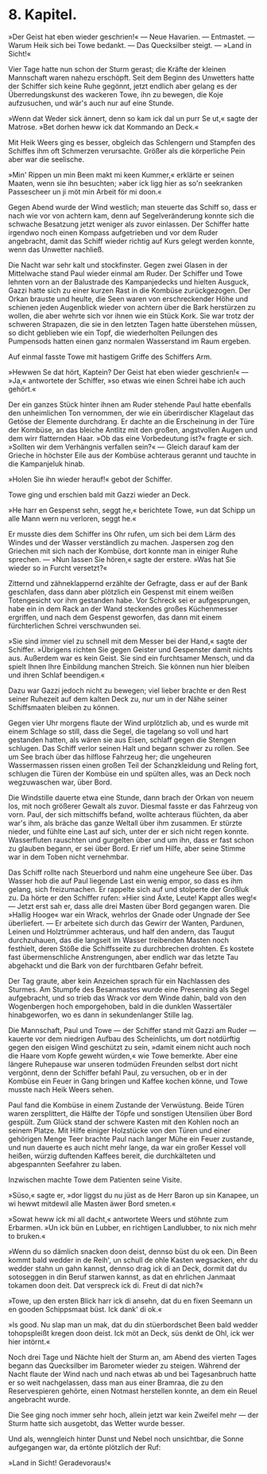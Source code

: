<h1>8. Kapitel.</h1>

<div class="subtitle">»Der Geist hat eben wieder geschrien!« &mdash; Neue Havarien. &mdash; Entmastet. &mdash;
Warum Heik sich bei Towe bedankt. &mdash; Das Quecksilber steigt. &mdash;
»Land in Sicht!«</div>

Vier Tage hatte nun schon der Sturm gerast; die Kräfte der kleinen
Mannschaft waren nahezu erschöpft. Seit dem Beginn des Unwetters
hatte der Schiffer sich keine Ruhe gegönnt, jetzt endlich aber gelang es 
der Überredungskunst des wackeren Towe, ihn zu bewegen, die Koje aufzusuchen,
und wär's auch nur auf eine Stunde.

»Wenn dat Weder sick ännert, denn so kam ick dal un purr Se ut,«
sagte der Matrose. »Bet dorhen heww ick dat Kommando an Deck.«

Mit Heik Weers ging es besser, obgleich das Schlengern und Stampfen
des Schiffes ihm oft Schmerzen verursachte. Größer als die körperliche
Pein aber war die seelische.

»Min' Rippen un min Been makt mi keen Kummer,« erklärte er
seinen Maaten, wenn sie ihn besuchten; »aber ick ligg hier as so'n seekranken
Passescheer un ji möt min Arbeit för mi doon.«

Gegen Abend wurde der Wind westlich; man steuerte das Schiff so,
dass er nach wie vor von achtern kam, denn auf Segelveränderung
konnte sich die schwache Besatzung jetzt weniger als zuvor einlassen. Der
Schiffer hatte irgendwo noch einen Kompass aufgetrieben und vor dem
Ruder angebracht, damit das Schiff wieder richtig auf Kurs gelegt werden
konnte, wenn das Unwetter nachließ.

Die Nacht war sehr kalt und stockfinster. Gegen zwei Glasen in
der Mittelwache stand Paul wieder einmal am Ruder. Der Schiffer und
Towe lehnten vorn an der Balustrade des Kampanjedecks und hielten
Ausguck, Gazzi hatte sich zu einer kurzen Rast in die Kombüse zurückgezogen.
Der Orkan brauste und heulte, die Seen waren von erschreckender
Höhe und schienen jeden Augenblick wieder von achtern über die Bark
herstürzen zu wollen, die aber wehrte sich vor ihnen wie ein Stück Kork.
Sie war trotz der schweren Strapazen, die sie in den letzten Tagen hatte
überstehen müssen, so dicht geblieben wie ein Topf, die wiederholten
Peilungen des Pumpensods hatten einen ganz normalen Wasserstand im
Raum ergeben.

Auf einmal fasste Towe mit hastigem Griffe des Schiffers Arm.

»Hewwen Se dat hört, Kaptein? Der Geist hat eben wieder geschrien!«
&mdash; »Ja,« antwortete der Schiffer, »so etwas wie einen Schrei
habe ich auch gehört.«

Der ein ganzes Stück hinter ihnen am Ruder stehende Paul hatte
ebenfalls den unheimlichen Ton vernommen, der wie ein überirdischer
Klagelaut das Getöse der Elemente durchdrang. Er dachte an die Erscheinung
in der Türe der Kombüse, an das bleiche Antlitz mit den großen,
angstvollen Augen und dem wirr flatternden Haar. »Ob das eine Vorbedeutung
ist?« fragte er sich. »Sollten wir dem Verhängnis verfallen
sein?« &mdash; Gleich darauf kam der Grieche in höchster Eile aus
der Kombüse achteraus gerannt und tauchte in die Kampanjeluk hinab. 

»Holen Sie ihn wieder herauf!« gebot der Schiffer.

Towe ging und erschien bald mit Gazzi wieder an Deck.

»He harr en Gespenst sehn, seggt he,« berichtete Towe, »un dat
Schipp un alle Mann wern nu verloren, seggt he.«

Er musste dies dem Schiffer ins Ohr rufen, um sich bei dem Lärm
des Windes und der Wasser verständlich zu machen. Jaspersen zog den
Griechen mit sich nach der Kombüse, dort konnte man in einiger Ruhe
sprechen. &mdash; »Nun lassen Sie hören,« sagte der erstere. »Was hat Sie
wieder so in Furcht versetzt?«

Zitternd und zähneklappernd erzählte der Gefragte, dass er auf der
Bank geschlafen, dass dann aber plötzlich ein Gespenst mit einem weißen
Totengesicht vor ihm gestanden habe. Vor Schreck sei er aufgesprungen,
habe ein in dem Rack an der Wand steckendes großes Küchenmesser ergriffen,
und nach dem Gespenst geworfen, das dann mit einem fürchterlichen
Schrei verschwunden sei.

»Sie sind immer viel zu schnell mit dem Messer bei der Hand,«
sagte der Schiffer. »Übrigens richten Sie gegen Geister und Gespenster
damit nichts aus. Außerdem war es kein Geist. Sie sind ein furchtsamer
Mensch, und da spielt Ihnen Ihre Einbildung manchen Streich.
Sie können nun hier bleiben und ihren Schlaf beendigen.«

Dazu war Gazzi jedoch nicht zu bewegen; viel lieber brachte er den
Rest seiner Ruhezeit auf dem kalten Deck zu, nur um in der Nähe seiner
Schiffsmaaten bleiben zu können.

Gegen vier Uhr morgens flaute der Wind urplötzlich ab, und es
wurde mit einem Schlage so still, dass die Segel, die tagelang so voll
und hart gestanden hatten, als wären sie aus Eisen, schlaff gegen die
Stengen schlugen. Das Schiff verlor seinen Halt und begann schwer zu
rollen. See um See brach über das hilflose Fahrzeug her; die ungeheuren
Wassermassen rissen einen großen Teil der Schanzkleidung und
Reling fort, schlugen die Türen der Kombüse ein und spülten alles, was
an Deck noch wegzuwaschen war, über Bord.

Die Windstille dauerte etwa eine Stunde, dann brach der Orkan
von neuem los, mit noch größerer Gewalt als zuvor. Diesmal fasste er
das Fahrzeug von vorn. Paul, der sich mittschiffs befand, wollte achteraus
flüchten, da aber war's ihm, als bräche das ganze Weltall über ihm
zusammen. Er stürzte nieder, und fühlte eine Last auf sich, unter der
er sich nicht regen konnte. Wasserfluten rauschten und gurgelten über und
um ihn, dass er fast schon zu glauben begann, er sei über Bord. Er
rief um Hilfe, aber seine Stimme war in dem Toben nicht vernehmbar. 

Das Schiff rollte nach Steuerbord und nahm eine ungeheure See
über. Das Wasser hob die auf Paul liegende Last ein wenig empor,
so dass es ihm gelang, sich freizumachen. Er rappelte sich auf und stolperte
der Großluk zu. Da hörte er den Schiffer rufen: »Hier sind Äxte, Leute!
Kappt alles weg!« &mdash; Jetzt erst sah er, dass alle drei Masten über Bord
gegangen waren. Die »Hallig Hooge« war ein Wrack, wehrlos der Gnade
oder Ungnade der See überliefert. &mdash; Er arbeitete sich durch das Gewirr
der Wanten, Pardunen, Leinen und Holztrümmer achteraus, und half den
andern, das Taugut durchzuhauen, das die langseit im Wasser treibenden
Masten noch festhielt, deren Stöße die Schiffsseite zu durchbrechen drohten.
Es kostete fast übermenschliche Anstrengungen, aber endlich war das letzte
Tau abgehackt und die Bark von der furchtbaren Gefahr befreit.

Der Tag graute, aber kein Anzeichen sprach für ein Nachlassen des
Sturmes. Am Stumpfe des Besanmastes wurde eine Presenning als
Segel aufgebracht, und so trieb das Wrack vor dem Winde dahin, bald
von den Wogenbergen hoch emporgehoben, bald in die dunklen Wassertäler
hinabgeworfen, wo es dann in sekundenlanger Stille lag.

Die Mannschaft, Paul und Towe &mdash; der Schiffer stand mit Gazzi
am Ruder &mdash; kauerte vor dem niedrigen Aufbau des Scheinlichts, um
dort notdürftig gegen den eisigen Wind geschützt zu sein, »damit einem
nicht auch noch die Haare vom Kopfe geweht würden,« wie Towe bemerkte.
Aber eine längere Ruhepause war unseren todmüden Freunden selbst dort
nicht vergönnt, denn der Schiffer befahl Paul, zu versuchen, ob er in
der Kombüse ein Feuer in Gang bringen und Kaffee kochen könne, und
Towe musste nach Heik Weers sehen.

Paul fand die Kombüse in einem Zustande der Verwüstung. Beide
Türen waren zersplittert, die Hälfte der Töpfe und sonstigen Utensilien
über Bord gespült. Zum Glück stand der schwere Kasten mit den Kohlen
noch an seinem Platze. Mit Hilfe einiger Holzstücke von den Türen und
einer gehörigen Menge Teer brachte Paul nach langer Mühe ein Feuer
zustande, und nun dauerte es auch nicht mehr lange, da war ein großer
Kessel voll heißen, würzig duftenden Kaffees bereit, die durchkälteten und
abgespannten Seefahrer zu laben.

Inzwischen machte Towe dem Patienten seine Visite.

»Süso,« sagte er, »dor liggst du nu jüst as de Herr Baron up sin
Kanapee, un wi hewwt mitdewil alle Masten äwer Bord smeten.«

»Sowat heww ick mi all dacht,« antwortete Weers und stöhnte zum
Erbarmen. »Un ick bün en Lubber, en richtigen Landlubber, to nix nich
mehr to bruken.«
 

»Wenn du so dämlich snacken doon deist, dennso büst du ok een.
Din Been kommt bald wedder in de Reih', un schull de ohle Kasten wegsacken,
ehr du wedder stahn un gahn kannst, dennso drag ick di an Deck,
dormit dat du sotoseggen in din Beruf starwen kannst, as dat en ehrlichen
Janmaat tokamen doon deit. Dat verspreck ick di. Freut di dat nich?«

»Towe, up den ersten Blick harr ick di ansehn, dat du en fixen
Seemann un en gooden Schippsmaat büst. Ick dank' di ok.«

»Is good. Nu slap man un mak, dat du din stüerbordschet Been
bald wedder tohopspleißt kregen doon deist. Ick möt an Deck, süs denkt
de Ohl, ick wer hier intörnt.«

Noch drei Tage und Nächte hielt der Sturm an, am Abend des
vierten Tages begann das Quecksilber im Barometer wieder zu steigen.
Während der Nacht flaute der Wind nach und nach etwas ab und bei
Tagesanbruch hatte er so weit nachgelassen, dass man aus einer Bramraa,
die zu den Reservespieren gehörte, einen Notmast herstellen konnte, an dem
ein Reuel angebracht wurde.

Die See ging noch immer sehr hoch, allein jetzt war kein Zweifel
mehr &mdash; der Sturm hatte sich ausgetobt, das Wetter wurde besser.

Und als, wenngleich hinter Dunst und Nebel noch unsichtbar, die
Sonne aufgegangen war, da ertönte plötzlich der Ruf:

»Land in Sicht! Geradevoraus!«


